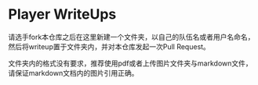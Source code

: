 # Player WriteUps

请选手fork本仓库之后在这里新建一个文件夹，以自己的队伍名或者用户名命名，然后将writeup置于文件夹内，并对本仓库发起一次Pull Request。

文件夹内的格式没有要求，推荐使用pdf或者上传图片文件夹与markdown文件，请保证markdown文档内的图片引用正确。

